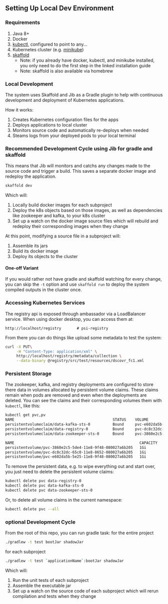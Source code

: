 ## Setting Up Local Dev Environment

### Requirements

1. Java 8+
1. Docker
1. [kubectl](https://kubernetes.io/docs/tasks/tools/install-kubectl/), configured to point to any...
1. Kubernetes cluster (e.g. [minikube](https://kubernetes.io/docs/tasks/tools/install-minikube/))
1. [skaffold](https://github.com/GoogleContainerTools/skaffold#installation)
    - Note: if you already have docker, kubectl, and minikube installed, you only need to do the first step in the linked installation guide
    - Note: skaffold is also available via homebrew

### Local Development 
The system uses Skaffold and Jib as a Gradle plugin to help with continuous development and deployment of Kubernetes 
applications.

How it works:

1. Creates Kubernetes configuration files for the apps
1. Deploys applications to local cluster
1. Monitors source code and automatically re-deploys when needed
1. Steams logs from your deployed pods to your local terminal

### Recommended Development Cycle using Jib for gradle and skaffold
This means that Jib will monitors and catchs any changes made to the source code and trigger a build. 
This saves a separate docker image and redeploy the application. 
```bash
skaffold dev
```
Which will:
1. Locally build docker images for each subproject
1. Deploy the k8s objects based on those images, as well as dependencies like zookeeper and kafka, to your k8s cluster
1. Set up a watch on the docker image source files which will rebuild and redeploy their corresponding images when they change

At this point, modifying a source file in a subproject will:
1. Assemble its jars
1. Build its docker image
1. Deploy its objects to the cluster

#### One-off Variant

If you would rather not have gradle and skaffold watching for every change, you can skip the `-t` option and use
`skaffold run` to deploy the system compiled outputs in the cluster once.

### Accessing Kubernetes Services

The registry api is exposed through ambassador via a LoadBalancer service.
When using docker desktop, you can access them at:

```
http://localhost/registry       # psi-registry
```

From there you can do things like upload some metadata to test the system:

```bash
curl -X PUT\
     -H "Content-Type: application/xml" \
     http://localhost/registry/metadata/collection \
     --data-binary @registry/src/test/resources/dscovr_fc1.xml
```

### Persistent Storage

The zookeeper, kafka, and registry deployments are configured to store there data in volumes allocated by
persistent volume claims. These claims remain when pods are removed and even when the deployments are deleted.
You can see the claims and their corresponding volumes them with `kubectl`, like this:

```bash
kubectl get pvc,pv
NAME                                            STATUS    VOLUME                                     CAPACITY   ACCESS MODES   STORAGECLASS   AGE
persistentvolumeclaim/data-kafka-sts-0          Bound     pvc-e602da5b-5e25-11e8-9f48-080027a6b205   1Gi        RWO            standard       9d
persistentvolumeclaim/data-registry-0           Bound     pvc-dc8c32dc-65c0-11e8-8652-080027a6b205   1Gi        RWO            standard       3h
persistentvolumeclaim/data-zookeeper-sts-0      Bound     pvc-3860e2c5-5de4-11e8-9f48-080027a6b205   1Gi        RWO            standard       10d

NAME                                                        CAPACITY   ACCESS MODES   RECLAIM POLICY   STATUS    CLAIM                             STORAGECLASS   REASON    AGE
persistentvolume/pvc-3860e2c5-5de4-11e8-9f48-080027a6b205   1Gi        RWO            Delete           Bound     default/data-zookeeper-sts-0      standard                 10d
persistentvolume/pvc-dc8c32dc-65c0-11e8-8652-080027a6b205   1Gi        RWO            Delete           Bound     default/data-registry-0           standard                 3h
persistentvolume/pvc-e602da5b-5e25-11e8-9f48-080027a6b205   1Gi        RWO            Delete           Bound     default/data-kafka-sts-0          standard                 9d
```

To remove the persistent data, e.g. to wipe everything out and start over, you just need to delete the persistent volume claims:

```bash
kubectl delete pvc data-registry-0
kubectl delete pvc data-kafka-sts-0
kubectl delete pvc data-zookeeper-sts-0
```

Or, to delete all volume claims in the current namespace:

```bash
kubectl delete pvc --all
```
### optional Development Cycle
From the root of this repo, you can run gradle task: 
for the entire project  
```bash
./gradlew -t test bootJar shadowJar
```
for each subproject
```bash
./gradlew -t test `applicationName`:bootJar shadowJar
```
Which will:
1. Run the unit tests of each subproject
1. Assemble the executable jar 
1. Set up a watch on the source code of each subproject which will rerun compilation and tests when they change